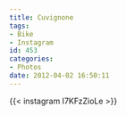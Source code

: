 ```yaml
---
title: Cuvignone
tags:
- Bike
- Instagram
id: 453
categories:
- Photos
date: 2012-04-02 16:50:11
---
```


{{< instagram I7KFzZioLe >}}
